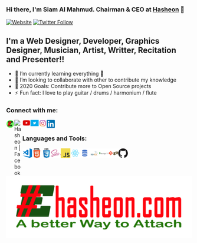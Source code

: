 ### Hi there, I'm Siam Al Mahmud. Chairman & CEO at [Hasheon][website] 👋

[![Website](https://shields.io/badge/Hasheon.com-Online-green?style=for-the-badge)](https://hasheon.com)
[![Twitter Follow](https://img.shields.io/twitter/follow/OfficerSiam?color=1DA1F2&logo=twitter&style=for-the-badge)](https://twitter.com/intent/follow?original_referer=https%3A%2F%2Fgithub.com%2FOfficerSiam&screen_name=OfficerSiam)

## I'm a Web Designer, Developer, Graphics Designer, Musician, Artist, Writter, Recitation and Presenter!!

- 🌱 I’m currently learning everything 🤣
- 👯 I’m looking to collaborate with other to contribute my knowledge
- 🥅 2020 Goals: Contribute more to Open Source projects
- ⚡ Fun fact: I love to  play guitar / drums / harmonium / flute

### Connect with me:

[<img align="left" alt="hasheon.com" width="22px" src="https://github.com/officersiam/officersiam/blob/master/ico-6.png?raw=true" />][website]
[<img align="left" alt="Hasheon | Facebook" width="22px" src="https://facebookbrand.com/wp-content/uploads/2019/04/f_logo_RGB-Hex-Blue_512.png?w=512&h=512" />][facebook]
[<img align="left" alt="OfficerSiam | YouTube" width="22px" src="https://github.com/officersiam/officersiam/blob/master/yt.png?raw=true" />][youtube]
[<img align="left" alt="OfficerSiam | Twtiter" width="22px" src="https://github.com/officersiam/officersiam/blob/master/tw.jpg?raw=true" />][twitter]
[<img align="left" alt="OfficerSiam | Instagram" width="22px" src="https://raw.githubusercontent.com/officersiam/officersiam/master/is.jpg" />][instagram]
[<img align="left" alt="Siam Al Mahmud | Linked in" width="22px" src="https://raw.githubusercontent.com/officersiam/officersiam/master/li.png" />][linkedin]

<br />

### Languages and Tools:

[<img align="left" alt="Visual Studio Code" width="26px" src="https://raw.githubusercontent.com/github/explore/80688e429a7d4ef2fca1e82350fe8e3517d3494d/topics/visual-studio-code/visual-studio-code.png" />][website]
[<img align="left" alt="HTML5" width="26px" src="https://raw.githubusercontent.com/github/explore/80688e429a7d4ef2fca1e82350fe8e3517d3494d/topics/html/html.png" />][website]
[<img align="left" alt="CSS3" width="26px" src="https://raw.githubusercontent.com/github/explore/80688e429a7d4ef2fca1e82350fe8e3517d3494d/topics/css/css.png" />][website]
[<img align="left" alt="Sass" width="26px" src="https://raw.githubusercontent.com/github/explore/80688e429a7d4ef2fca1e82350fe8e3517d3494d/topics/sass/sass.png" />][website]
[<img align="left" alt="JavaScript" width="26px" src="https://raw.githubusercontent.com/github/explore/80688e429a7d4ef2fca1e82350fe8e3517d3494d/topics/javascript/javascript.png" />][website]
[<img align="left" alt="React" width="26px" src="https://raw.githubusercontent.com/github/explore/80688e429a7d4ef2fca1e82350fe8e3517d3494d/topics/react/react.png" />][website]
[<img align="left" alt="SQL" width="26px" src="https://raw.githubusercontent.com/github/explore/80688e429a7d4ef2fca1e82350fe8e3517d3494d/topics/sql/sql.png" />][website]
[<img align="left" alt="MySQL" width="26px" src="https://raw.githubusercontent.com/github/explore/80688e429a7d4ef2fca1e82350fe8e3517d3494d/topics/mysql/mysql.png" />][website]
[<img align="left" alt="MongoDB" width="26px" src="https://raw.githubusercontent.com/github/explore/80688e429a7d4ef2fca1e82350fe8e3517d3494d/topics/mongodb/mongodb.png" />][website]
[<img align="left" alt="Git" width="26px" src="https://raw.githubusercontent.com/github/explore/80688e429a7d4ef2fca1e82350fe8e3517d3494d/topics/git/git.png" />][website]
[<img align="left" alt="GitHub" width="26px" src="https://raw.githubusercontent.com/github/explore/78df643247d429f6cc873026c0622819ad797942/topics/github/github.png" />][website]


<br />
<br />

[<img align="left" alt="GitHub" src="https://raw.githubusercontent.com/officersiam/officersiam/master/watermark5.png" />][website]

[website]: https://hasheon.com
[facebook]: https://facebook.com/Hasheon
[twitter]: https://twitter.com/OfficerSiam
[youtube]: https://youtube.com/SiamAlMahmud
[instagram]: https://instagram.com/OfficerSiam
[linkedin]: https://linkedin.com/in/SiamAlMahmud
